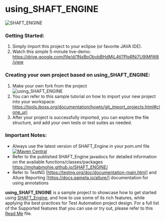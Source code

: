 # using_SHAFT_ENGINE
<img src="https://drive.google.com/uc?export=download&id=1VHD9VsVHDndMjSV-wTVtCXUPHZ9AryO7" alt="SHAFT_ENGINE" style="display:block; margin-left:auto; margin-right:auto;"/>

### Getting Started:
1. Simply import this project to your eclipse (or favorite JAVA IDE).
2. Watch this simple 5-minute live-demo:
https://drive.google.com/file/d/1NxBpObvbBHdMjL4tl7PlpRNi7U9lMfW8/view

### Creating your own project based on using_SHAFT_ENGINE:
1. Make your own fork from the project <img src="https://drive.google.com/uc?export=download&id=1TIHfU4OamNjqEHFhasxw6tUw8YJwrItX" alt="using_SHAFT_ENGINE" style="display:block; margin-left:auto; margin-right:auto;"/>
2. You can refer to this sample tutorial on how to import your new project into your workspace: https://tools.jboss.org/documentation/howto/git_import_projects.html#clone_uri
3. After your project is successfully imported, you can explore the file structure, and add your own tests or test suites as needed.

### Important Notes:
- Always use the latest version of SHAFT_Engine in your pom.xml file [![Maven Central](https://img.shields.io/maven-central/v/io.github.mohabmohie/SHAFT_ENGINE.svg?label=Maven%20Central)](https://search.maven.org/search?q=g:%22io.github.mohabmohie%22%20AND%20a:%22SHAFT_ENGINE%22)
- Refer to the published SHAFT_Engine javadocs for detailed information on the available functions/classes/packages https://mohabmohie.github.io/SHAFT_ENGINE/
- Refer to TestNG [https://testng.org/doc/documentation-main.html] and Allure Reporting [https://docs.qameta.io/allure/] documentation for using annotations

**using_SHAFT_ENGINE** is a sample project to showcase how to get started using [SHAFT_Engine](https://github.com/MohabMohie/SHAFT_ENGINE/), and how to use some of its rich features, while applying the best practices for Test Automation project design. For a full list of the Supported features that you can use or try out, please refer to this [Read Me](https://github.com/MohabMohie/SHAFT_ENGINE/blob/master/README.md) file.
